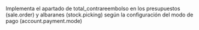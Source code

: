 Implementa el apartado de total_contrareembolso en los presupuestos (sale.order) y albaranes (stock.picking) según la configuración del modo de pago (account.payment.mode)
